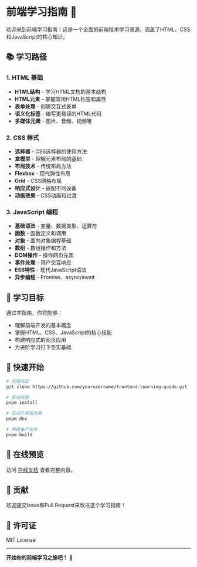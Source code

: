 # 前端学习指南 🚀

欢迎来到前端学习指南！这是一个全面的前端技术学习资源，涵盖了HTML、CSS和JavaScript的核心知识。

## 📚 学习路径

### 1. HTML 基础
- **HTML结构** - 学习HTML文档的基本结构
- **HTML元素** - 掌握常用HTML标签和属性
- **表单处理** - 创建交互式表单
- **语义化标签** - 编写更易读的HTML代码
- **多媒体元素** - 图片、音频、视频等

### 2. CSS 样式
- **选择器** - CSS选择器的使用方法
- **盒模型** - 理解元素布局的基础
- **布局技术** - 传统布局方法
- **Flexbox** - 现代弹性布局
- **Grid** - CSS网格布局
- **响应式设计** - 适配不同设备
- **动画效果** - CSS动画和过渡

### 3. JavaScript 编程
- **基础语法** - 变量、数据类型、运算符
- **函数** - 函数定义和调用
- **对象** - 面向对象编程基础
- **数组** - 数组操作和方法
- **DOM操作** - 操作网页元素
- **事件处理** - 用户交互响应
- **ES6特性** - 现代JavaScript语法
- **异步编程** - Promise、async/await

## 🎯 学习目标

通过本指南，你将能够：
- 理解前端开发的基本概念
- 掌握HTML、CSS、JavaScript的核心技能
- 构建响应式的网页应用
- 为进阶学习打下坚实基础

## 🚀 快速开始

```bash
# 克隆项目
git clone https://github.com/yourusername/frontend-learning-guide.git

# 安装依赖
pnpm install

# 启动开发服务器
pnpm dev

# 构建生产版本
pnpm build
```

## 📖 在线预览

访问 [在线文档](https://yourusername.github.io/frontend-learning-guide) 查看完整内容。

## 🤝 贡献

欢迎提交Issue和Pull Request来改进这个学习指南！

## 📄 许可证

MIT License

---

**开始你的前端学习之旅吧！** 🎉 